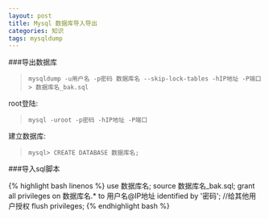 ```yaml
---
layout: post
title: Mysql 数据库导入导出
categories: 知识
tags: mysqldump
---
```


###导出数据库

> `mysqldump -u用户名 -p密码 数据库名 --skip-lock-tables -hIP地址 -P端口 > 数据库名_bak.sql`

root登陆:

> `mysql -uroot -p密码 -hIP地址 -P端口`

建立数据库:

> `mysql> CREATE DATABASE 数据库名;`

###导入sql脚本

{% highlight bash linenos %}
use 数据库名;
source 数据库名_bak.sql;
grant all privileges on 数据库名.* to 用户名@IP地址 identified by '密码'; //给其他用户授权
flush privileges;
{% endhighlight bash %}
